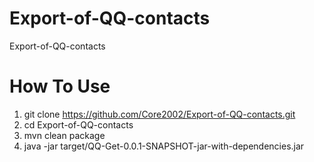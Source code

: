 # Export-of-QQ-contacts
Export-of-QQ-contacts

# How To Use
1. git clone https://github.com/Core2002/Export-of-QQ-contacts.git
2. cd Export-of-QQ-contacts
3. mvn clean package
4. java -jar target/QQ-Get-0.0.1-SNAPSHOT-jar-with-dependencies.jar

